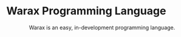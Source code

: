 # Warax Programming Language
<p style="text-align: center;">Warax is an easy, in-development programming language.</p>
